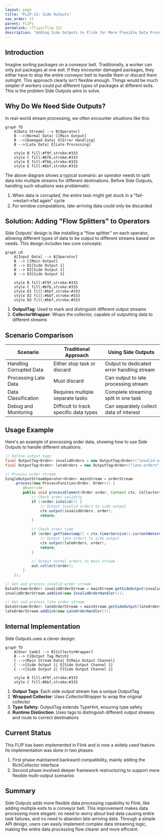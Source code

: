 ```yaml
---
layout: page
title: "FLIP-13: Side Outputs"
nav_order: 13
parent: FLIPs
permalink: /flips/flip-13/
description: "Adding Side Outputs to Flink for More Flexible Data Processing"
---
```


## Introduction

Imagine sorting packages on a conveyor belt. Traditionally, a worker can only put packages at one exit. If they encounter damaged packages, they either have to stop the entire conveyor belt to handle them or discard them outright. This approach clearly isn't flexible enough. Things would be much simpler if workers could put different types of packages at different exits. This is the problem Side Outputs aims to solve.

## Why Do We Need Side Outputs?

In real-world stream processing, we often encounter situations like this:

```mermaid
graph TD
    A[Data Stream] --> B[Operator]
    B -->|Normal Data| C[Main Output]
    B -->|Damaged Data| D[Error Handling]
    B -->|Late Data| E[Late Processing]
    
    style B fill:#f9f,stroke:#333
    style C fill:#bfb,stroke:#333
    style D fill:#fbb,stroke:#333
    style E fill:#bbf,stroke:#333
```

The above diagram shows a typical scenario: an operator needs to split data into multiple streams for different destinations. Before Side Outputs, handling such situations was problematic:
1. When data is corrupted, the entire task might get stuck in a "fail->restart->fail again" cycle
2. For window computations, late-arriving data could only be discarded

## Solution: Adding "Flow Splitters" to Operators

Side Outputs' design is like installing a "flow splitter" on each operator, allowing different types of data to be output to different streams based on needs. This design includes two core concepts:

```mermaid
graph LR
    A[Input Data] --> B[Operator]
    B --> C[Main Output]
    B --> D1[Side Output 1]
    B --> D2[Side Output 2]
    B --> D3[Side Output 3]
    
    style B fill:#f9f,stroke:#333
    style C fill:#bfb,stroke:#333
    style D1 fill:#bbf,stroke:#333
    style D2 fill:#bbf,stroke:#333
    style D3 fill:#bbf,stroke:#333
```

1. **OutputTag**: Used to mark and distinguish different output streams
2. **CollectorWrapper**: Wraps the collector, capable of outputting data to different streams

## Scenario Comparison

| Scenario | Traditional Approach | Using Side Outputs |
|----------|-------------------|------------------|
| Handling Corrupted Data | Either stop task or discard | Output to dedicated error handling stream |
| Processing Late Data | Must discard | Can output to late processing stream |
| Data Classification | Requires multiple separate tasks | Complete streaming split in one task |
| Debug and Monitoring | Difficult to track specific data types | Can separately collect data of interest |

## Usage Example

Here's an example of processing order data, showing how to use Side Outputs to handle different situations:

```java
// Define output tags
final OutputTag<Order> invalidOrders = new OutputTag<Order>("invalid-orders") {};
final OutputTag<Order> lateOrders = new OutputTag<Order>("late-orders") {};

// Process order stream
SingleOutputStreamOperator<Order> mainStream = orderStream
    .process(new ProcessFunction<Order, Order>() {
        @Override
        public void processElement(Order order, Context ctx, Collector<Order> out) {
            // Check order validity
            if (!order.isValid()) {
                // Output invalid orders to side output
                ctx.output(invalidOrders, order);
                return;
            }
            
            // Check order time
            if (order.getTimestamp() < ctx.timerService().currentWatermark()) {
                // Output late orders to side output
                ctx.output(lateOrders, order);
                return;
            }
            
            // Output normal orders to main stream
            out.collect(order);
        }
    });

// Get and process invalid order stream
DataStream<Order> invalidOrderStream = mainStream.getSideOutput(invalidOrders);
invalidOrderStream.addSink(new InvalidOrderHandler());

// Get and process late order stream
DataStream<Order> lateOrderStream = mainStream.getSideOutput(lateOrders);
lateOrderStream.addSink(new LateOrderHandler());
```

## Internal Implementation

Side Outputs uses a clever design:

```mermaid
graph TD
    A[User Code] --> B[CollectorWrapper]
    B --> C{Output Tag Match}
    C -->|Main Stream Data| D[Main Output Channel]
    C -->|Side Output 1| E[Side Output Channel 1]
    C -->|Side Output 2| F[Side Output Channel 2]
    
    style B fill:#f9f,stroke:#333
    style C fill:#bbf,stroke:#333
```

1. **Output Tags**: Each side output stream has a unique OutputTag
2. **Wrapped Collector**: Uses CollectorWrapper to wrap the original collector
3. **Type Safety**: OutputTag extends TypeHint, ensuring type safety
4. **Runtime Distinction**: Uses tags to distinguish different output streams and route to correct destinations

## Current Status

This FLIP has been implemented in Flink and is now a widely used feature. Its implementation was done in two phases:
1. First phase maintained backward compatibility, mainly adding the RichCollector interface
2. Second phase involved deeper framework restructuring to support more flexible multi-output scenarios

## Summary

Side Outputs adds more flexible data processing capability to Flink, like adding multiple exits to a conveyor belt. This improvement makes data processing more elegant: no need to worry about bad data causing entire task failures, and no need to abandon late-arriving data. Through a simple API design, users can easily implement complex data streaming logic, making the entire data processing flow clearer and more efficient.
